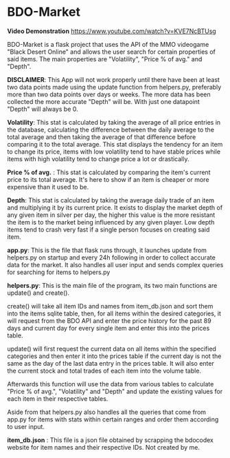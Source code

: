 # BDO-Market
**Video Demonstration**
https://www.youtube.com/watch?v=KVE7NcBTUsg

BDO-Market is a flask project that uses the API of the MMO videogame "Black Desert Online" and allows the user search for certain properties of said items. The main properties are "Volatility", "Price % of avg." and "Depth".

**DISCLAIMER**: This App will not work properly until there have been at least two data points made using the update function from helpers.py, preferably more than two data points over days or weeks. The more data has been collected the more accurate "Depth" will be. With just one datapoint "Depth" will always be 0.

**Volatility**: This stat is calculated by taking the average of all price entries in the database, calculating the difference between the daily average to the total average and then taking the average of that difference before comparing it to the total average. This stat displays the tendency for an item to change its price, items with low volatility tend to have stable prices while items with high volatility tend to change price a lot or drastically.

**Price % of avg.** : This stat is calculated by comparing the item's current price to its total average. It's here to show if an item is cheaper or more expensive than it used to be.

**Depth**: This stat is calculated by taking the average daily trade of an item and multiplying it by its current price. It exists to display the market depth of any given item in silver per day, the higher this value is the more resistant the item is to the market being influenced by any given player. Low depth items tend to crash very fast if a single person focuses on creating said item.

**app.py**: This is the file that flask runs through, it launches update from helpers.py on startup and every 24h following in order to collect accurate data for the market. It also handles all user input and sends complex queries for searching for items to helpers.py

**helpers.py**: This is the main file of the program, its two main functions are update() and create().

create() will take all item IDs and names from item_db.json and sort them into the items sqlite table, then, for all items within the desired categories, it will request from the BDO API and enter the price history for the past 89 days and current day for every single item and enter this into the prices table.

update() will first request the current data on all items within the specified categories and then enter it into the prices table if the current day is not the same as the day of the last data entry in the prices table. It will also enter the current stock and total trades of each item into the volume table.

Afterwards this function will use the data from various tables to calculate "Price % of avg.", "Volatility" and "Depth" and update the existing values for each item in their respective tables.

Aside from that helpers.py also handles all the queries that come from app.py for items with stats within certain ranges and order them according to user input.

**item_db.json** : This file is a json file obtained by scrapping the bdocodex website for item names and their respective IDs. Not created by me.






